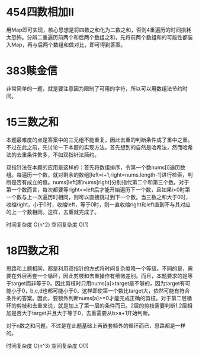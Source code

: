 # 454四数相加II
用Map即可实现，核心思想是将四数之和化为二数之和，否则4重遍历的时间损耗太恐怖。分辨二重遍历前两个和后两个数组之和，先将前两个数组和的可能性都装入Map，再与后两个数组和做对比，即可得到答案。

# 383赎金信
非常简单的一题，就是要注意因为限制了可用的字符，所以可以用数组法节约时间。

# 15三数之和
本题最难度的点是答案中的三元组不能重复，因此去重的判断条件成了重中之重。不过在此之前，先讨论一下本题的实现方法。首先想到的自然是哈希法，然而哈希法的去重条件繁多，不如双指针法简约。

双指针法在本题的应用是这样的：首先将数组排序，令第一个数nums[i]遍历数组。每遍历一个数，就对剩余的数组[left=i+1,right=nums.length-1]进行检索，判断是否有成立的值。nums[left]和nums[right]分别指代第二个和第三个数。对于第一个数而言，每次都要等right<=left后才能开始遍历下一个数，且如果i>0时第一个数与上一次遍历时相同，则可以直接跳过到下一个数。当三数之和大于0时，收缩right，小于0时，收缩left，等于0时，则一直收缩right和left直到不与其对应的上一个数相同。这样，去重就完成了。

时间复杂度 O(n^2)
空间复杂度 O(1)

# 18四数之和
思路和上题相同，都是利用双指针的方式将时间复杂度降一个等级。不同的是，需要在外层再套一个循环，因此剪枝和去重操作有细微差别。而且，本题要求的是等于target而非等于0，因此剪枝时只用nums[a]>target是不够的，因为target有可能小于0，b,c,d也都可能小于0，这样即使第一个数比target大，依然可能有符合条件的答案。因此，要额外判断nums[a]>=0才能完成正确的剪枝。对于第二层循环的剪枝和去重来说，就是加上了第一层的条件而已。2层的剪枝需要判断1,2层相加是否大于target并且大于等于0，去重需要从b>a+1开始判断。

对于n数之和问题，不过是在此题基础上再嵌套额外的循环而已，思路都是一样的。

时间复杂度 O(n^3)
空间复杂度 O(1)